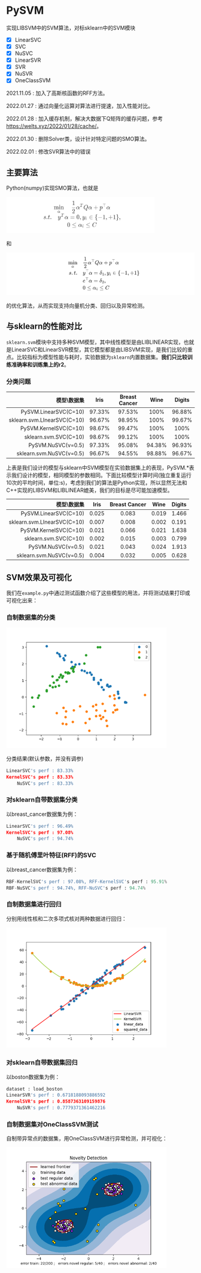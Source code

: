 # PySVM

实现LIBSVM中的SVM算法，对标sklearn中的SVM模块

- [x] LinearSVC
- [x] SVC
- [x] NuSVC
- [x] LinearSVR
- [x] SVR
- [x] NuSVR
- [x] OneClassSVM

2021.11.05 : 加入了高斯核函数的RFF方法。

2022.01.27 : 通过向量化运算对算法进行提速，加入性能对比。

2022.01.28 : 加入缓存机制，解决大数据下Q矩阵的缓存问题，参考<https://welts.xyz/2022/01/28/cache/>。

2022.01.30 : 删除Solver类，设计针对特定问题的SMO算法。

2022.02.01 : 修改SVR算法中的错误

## 主要算法

Python(numpy)实现SMO算法，也就是

<img src="src/formula.png" alt="opt" style="zoom:67%;" />

和

<img src="src/nu-formula.png" alt="opt2" style="zoom: 55%;" />

的优化算法，从而实现支持向量机分类、回归以及异常检测。

## 与sklearn的性能对比

`sklearn.svm`模块中支持多种SVM模型，其中线性模型是由LIBLINEAR实现，也就是LinearSVC和LinearSVR模型，其它模型都是由LIBSVM实现，是我们比较的重点。比较指标为模型性能与耗时，实验数据为`sklearn`内置数据集。**我们只比较训练准确率和训练集上的r2**。

### 分类问题

|                 模型\数据集 |  Iris  | Breast Cancer |  Wine  | Digits |
| --------------------------: | :----: | :-----------: | :----: | :----: |
|       PySVM.LinearSVC(C=10) | 97.33% |    97.53%     |  100%  | 96.88% |
| sklearn.svm.LInearSVC(C=10) | 96.67% |    98.95%     |  100%  | 99.67% |
|       PySVM.KernelSVC(C=10) | 98.67% |    99.47%     |  100%  |  100%  |
|       sklearn.svm.SVC(C=10) | 98.67% |    99.12%     |  100%  |  100%  |
|          PySVM.NuSVC(ν=0.5) | 97.33% |    95.08%     | 94.38% | 96.93% |
|    sklearn.svm.NuSVC(ν=0.5) | 96.67% |    94.55%     | 98.88% | 96.67% |

上表是我们设计的模型与sklearn中SVM模型在实验数据集上的表现，PySVM.*表示我们设计的模型，相同模型的参数相同。下面比较模型计算时间(独立重复运行10次的平均时间，单位:s)，考虑到我们的算法是Python实现，所以显然无法和C++实现的LIBSVM和LIBLINEAR媲美，我们的目标是尽可能加速模型。

|                 模型\数据集 | Iris  | Breast Cancer | Wine  | Digits |
| --------------------------: | :---: | :-----------: | :---: | :----: |
|       PySVM.LinearSVC(C=10) | 0.025 |     0.083     | 0.019 | 1.466  |
| sklearn.svm.LInearSVC(C=10) | 0.007 |     0.008     | 0.002 | 0.191  |
|       PySVM.KernelSVC(C=10) | 0.021 |     0.066     | 0.021 | 1.638  |
|       sklearn.svm.SVC(C=10) | 0.002 |     0.015     | 0.003 | 0.799  |
|          PySVM.NuSVC(ν=0.5) | 0.021 |     0.043     | 0.024 | 1.913  |
|    sklearn.svm.NuSVC(ν=0.5) | 0.004 |     0.032     | 0.005 | 0.628  |

## SVM效果及可视化

我们在`example.py`中通过测试函数介绍了这些模型的用法，并将测试结果打印或可视化出来：

### 自制数据集的分类

<img src="src/1.png" alt="1" style="zoom:67%;" />

分类结果(默认参数，并没有调参)

```python
LinearSVC's perf : 83.33%
KernelSVC's perf : 83.33%
    NuSVC's perf : 83.33%
```

### 对sklearn自带数据集分类

以breast_cancer数据集为例：

```python
LinearSVC's perf : 96.49%
KernelSVC's perf : 97.08%
    NuSVC's perf : 94.74%
```

### 基于随机傅里叶特征(RFF)的SVC

以breast_cancer数据集为例：

```python
RBF-KernelSVC's perf : 97.08%, RFF-KernelSVC's perf : 95.91%
RBF-NuSVC's perf : 94.74%, RFF-NuSVC's perf : 94.74%
```

### 自制数据集进行回归

分别用线性核和二次多项式核对两种数据进行回归：

<img src="src/2.png" alt="2" style="zoom:67%;" />

### 对sklearn自带数据集回归

以boston数据集为例：

```python
dataset : load_boston
LinearSVR's perf : 0.6718188093886592
KernelSVR's perf : 0.8587363109159876
    NuSVR's perf : 0.7779371361462216
```

### 自制数据集对OneClassSVM测试

自制带异常点的数据集，用OneClassSVM进行异常检测，并可视化：

<img src="src/3.png" alt="3" style="zoom:67%;" />
